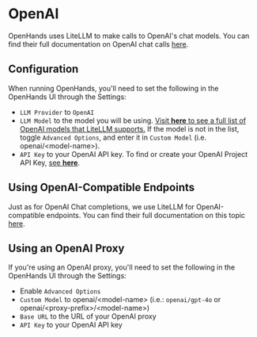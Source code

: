 # OpenAI

OpenHands uses LiteLLM to make calls to OpenAI's chat models. You can find their full documentation on OpenAI chat calls [here](https://docs.litellm.ai/docs/providers/openai).

## Configuration

When running OpenHands, you'll need to set the following in the OpenHands UI through the Settings:
* `LLM Provider` to `OpenAI`
* `LLM Model` to the model you will be using.
[Visit **here** to see a full list of OpenAI models that LiteLLM supports.](https://docs.litellm.ai/docs/providers/openai#openai-chat-completion-models)
If the model is not in the list, toggle `Advanced Options`, and enter it in `Custom Model` (i.e. openai/&lt;model-name&gt;).
* `API Key` to your OpenAI API key. To find or create your OpenAI Project API Key, [see **here**](https://platform.openai.com/api-keys).

## Using OpenAI-Compatible Endpoints

Just as for OpenAI Chat completions, we use LiteLLM for OpenAI-compatible endpoints. You can find their full documentation on this topic [here](https://docs.litellm.ai/docs/providers/openai_compatible).

## Using an OpenAI Proxy

If you're using an OpenAI proxy, you'll need to set the following in the OpenHands UI through the Settings:
* Enable `Advanced Options`
* `Custom Model` to openai/&lt;model-name&gt; (i.e.: `openai/gpt-4o` or openai/&lt;proxy-prefix&gt;/&lt;model-name&gt;)
* `Base URL` to the URL of your OpenAI proxy
* `API Key` to your OpenAI API key
